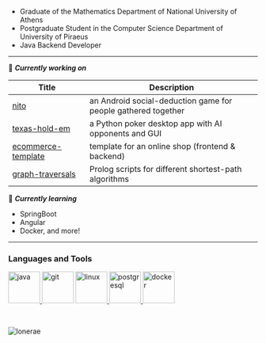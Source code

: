 - Graduate of the Mathematics Department of National University of Athens<br>
- Postgraduate Student in the Computer Science Department of University of Piraeus<br>
- Java Backend Developer

----

🔭 ***Currently working on*** 

| Title | Description |
| --- | --- |
| [nito](https://github.com/lonerae/nito) | an Android social-deduction game for people gathered together |
| [texas-hold-em](https://github.com/lonerae/texas-hold-em) | a Python poker desktop app with AI opponents and GUI |
| [ecommerce-template](https://github.com/lonerae/ecommerce-template) | template for an online shop (frontend & backend) |
| [graph-traversals](https://github.com/lonerae/graph-traversals) | Prolog scripts for different shortest-path algorithms |

🌱 ***Currently learning*** 

- SpringBoot
- Angular
- Docker, and more!

----

<h3 align="left">Languages and Tools</h3>
<p align="left"> 
<a href="https://www.java.com" target="_blank"> <img src="https://www.vectorlogo.zone/logos/java/java-icon.svg" alt="java" width="64" height="64"/> </a>
<a href="https://git-scm.com/" target="_blank"> <img src="https://www.vectorlogo.zone/logos/git-scm/git-scm-icon.svg" alt="git" width="64" height="64"/></a> 
<a href="https://www.linux.org/" target="_blank"> <img src="https://www.vectorlogo.zone/logos/linux/linux-icon.svg" alt="linux" width="64" height="64"/> </a>
<a href="https://www.postgresql.org" target="_blank"> <img src="https://www.vectorlogo.zone/logos/postgresql/postgresql-icon.svg" alt="postgresql" width="64" height="64"/> </a> 
<a href="https://www.docker.com" target="_blank"> <img src="https://www.vectorlogo.zone/logos/docker/docker-official.svg" alt="docker" width="64" height="64"/></a> 
</p>

<br>

<p><img align="center" src="https://github-readme-stats.vercel.app/api/top-langs?username=lonerae&show_icons=true&locale=en&layout=compact" alt="lonerae" /></p>


